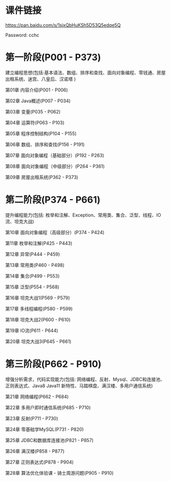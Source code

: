 # 课件链接

https://pan.baidu.com/s/1sjxQbHuKSh5D53Q5edqe5Q

Password: cchc

# 第一阶段(P001 - P373)

建立编程思想(包括:基本语法、数组、排序和查找、面向对象编程、零钱通、房屋出租系统、迷宫、八皇后、汉诺塔 )

第01章 内容介绍(P001 - P006)

第02章 Java概述(P007 - P034)

第03章 变量(P035 - P062)

第04章 运算符(P063 - P103)

第05章 程序控制结构(P104 - P155)

第06章 数组、排序和查找(P156 - P191)

第07章 面向对象编程（基础部分）(P192 - P263)

第08章 面向对象编程（中级部分）(P264 - P361)

第09章 房屋出租系统(P362 - P373)

# 第二阶段(P374 - P661)

提升编程能力(包括: 枚举和注解、Exception、常用类、集合、泛型、线程、IO流、坦克大战) 

第10章 面向对象编程（高级部分）(P374 - P424)

第11章 枚举和注解(P425 - P443)

第12章 异常(P444 - P459)

第13章 常用类(P460 - P498)

第14章 集合(P499 - P553)

第15章 泛型(P554 - P568)

第16章 坦克大战1(P569 - P579)

第17章 多线程编程(P580 - P599)

第18章 坦克大战2(P600 - P610)

第19章 IO流(P611 - P644)

第20章 坦克大战3(P645 - P661)

# 第三阶段(P662 - P910)

增强分析需求，代码实现能力(包括: 网络编程、反射、Mysql、JDBC和连接池、正则表达式、Java8 Java11 新特性、马踏棋盘、满汉楼、多用户通信系统)

第21章 网络编程(P662 - P684)

第22章 多用户即时通信系统(P685 - P710)

第23章 反射(P711 - P730)

第24章 零基础学MySQL(P731 - P820)

第25章 JDBC和数据库连接池(P821 - P857)

第26章 满汉楼(P858 - P877)

第27章 正则表达式(P878 - P904)

第28章 算法优化体验课 - 骑士周游问题(P905 - P910)
